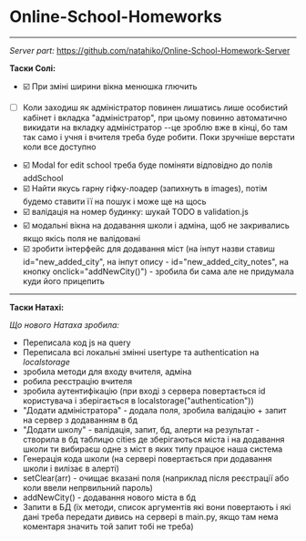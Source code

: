 # Online-School-Homeworks
---
*Server part:* https://github.com/natahiko/Online-School-Homework-Server

**Таски Солі:**
- ☑️ При зміні ширини вікна менюшка глючить
- [ ] Коли заходиш як адміністратор повинен лишатись лише особистий кабінет і вкладка "адміністратор", при цьому повинно автоматично викидати на вкладку адміністратор --це зроблю вже в кінці, бо там так само і учня і вчителя треба буде робити. Поки зручніше верстати коли все доступно
- ☑️ Modal for edit school треба буде поміняти відповідно до полів addSchool
- ☑️ Найти якусь гарну гіфку-лоадер (запихнуть в images), потім будемо ставити її на пошук і може ще на щось
- ☑️ валідація на номер будинку: шукай TODO в validation.js
- ☑️ модальні вікна на додавання школи і адміна, щоб не закривались якщо якісь поля не валідовані
- ☑️ зробити інтерфейс для додавання міст (на інпут назви ставиш id="new_added_city", на інпут опису - id="new_added_city_notes", на кнопку onclick="addNewCity()") - зробила би сама але не придумала куди його прицепить
---

**Таски Натахі:**

*Що нового Натаха зробила:*
* Переписала код js на query
* Переписала всі локальні змінні usertype та authentication на *localstorage*
* зробила методи для входу вчителя, адміна
* робила реєстрацію вчителя
* зробила аутентифікацію (при вході з сервера повертається id користувача і зберігається в localstorage("authentication"))
* "Додати адміністратора" - додала поля, зробила валідацію + запит на сервер з додаванням в бд
* "Додати школу" - валідація, запит, бд, алерти на результат - створила в бд таблицю cities де зберігаються міста і на додавання школи ти вибираєш одне з міст в яких типу працює наша система
* Генерація кода школи (на сервері повертається при додавання школи і вилізає в алерті)
* setClear(arr) - очищає вказані поля (наприклад після реєстрації або коли ввели непрвильний пароль) 
*  addNewCity() - додавання нового міста в бд
* Запити в БД (їх методи, список аргументів які вони повертають і які дані треба передати дивись на сервері в main.py, якщо там нема коментаря значить той запит тобі не треба)

